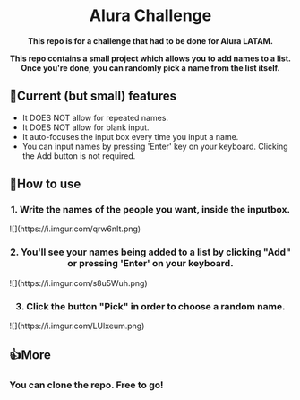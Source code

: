 <h1 align=center> Alura Challenge </h1>

<h4 align=center>
This repo is for a challenge that had to be done for Alura LATAM.

This repo contains a small project which allows you to add names to a list.
Once you're done, you can randomly pick a name from the list itself.
</h4>

## 📲Current (but small) features
* It DOES NOT allow for repeated names.
* It DOES NOT allow for blank input.
* It auto-focuses the input box every time you input a name.
* You can input names by pressing 'Enter' key on your keyboard. Clicking the Add button is not required.

## 🤔How to use
<h3 align=center>1. Write the names of the people you want, inside the inputbox.</h3>
![](https://i.imgur.com/qrw6nIt.png)

<h3 align=center>2. You'll see your names being added to a list by clicking "Add" or pressing 'Enter' on your keyboard.</h3>
![](https://i.imgur.com/s8u5Wuh.png)

<h3 align=center>3. Click the button "Pick" in order to choose a random name.</h3>
![](https://i.imgur.com/LUlxeum.png)

## 👍More
<h3> You can clone the repo. Free to go! </h3>
